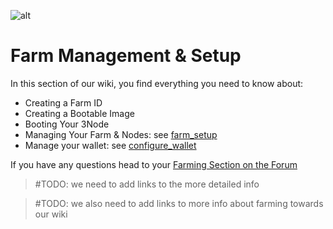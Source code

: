 ![alt](./img/cap2layer.png)

# Farm Management & Setup

In this section of our wiki, you find everything you need to know about:
- Creating a Farm ID
- Creating a Bootable Image
- Booting Your 3Node
- Managing Your Farm & Nodes: see [farm_setup](farm_setup)
- Manage your wallet: see [configure_wallet](configure_wallet)

If you have any questions head to your [Farming Section on the Forum](https://forum.Threefold.io/c/Threefold-grid-support/farmer-discussion)



> \#TODO: we need to add links to the more detailed info

> \#TODO: we also need to add links to more info about farming towards our wiki